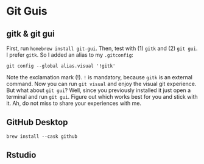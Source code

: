# Git Guis

## gitk & git gui

First, run `homebrew install git-gui`. Then, test with (1) `gitk` and (2) `git
gui`. I prefer `gitk`. So I added an alias to my `.gitconfig`:

```
git config --global alias.visual '!gitk'
```

Note the exclamation mark (!). `!` is mandatory, because `gitk` is an external
command. Now you can run `git visual` and enjoy the visual git experience. But
what about `git gui`? Well, since you previously installed it just open a
terminal and run `git gui`. Figure out which works best for you and stick with
it. Ah, do not miss to share your experiences with me. 

## GitHub Desktop 

`brew install --cask github`

## Rstudio


